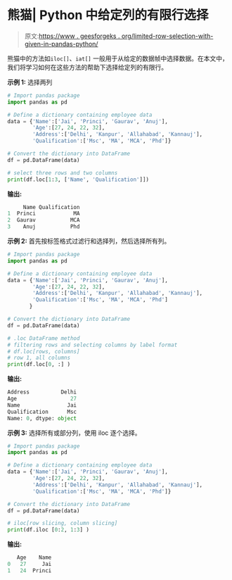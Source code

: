 # 熊猫| Python 中给定列的有限行选择

> 原文:[https://www . geesforgeks . org/limited-row-selection-with-given-in-pandas-python/](https://www.geeksforgeeks.org/limited-rows-selection-with-given-column-in-pandas-python/)

熊猫中的方法如`iloc[]`、`iat[]` 一般用于从给定的数据帧中选择数据。在本文中，我们将学习如何在这些方法的帮助下选择给定列的有限行。

**示例 1:** 选择两列

```py
# Import pandas package 
import pandas as pd 

# Define a dictionary containing employee data 
data = {'Name':['Jai', 'Princi', 'Gaurav', 'Anuj'], 
        'Age':[27, 24, 22, 32], 
        'Address':['Delhi', 'Kanpur', 'Allahabad', 'Kannauj'], 
        'Qualification':['Msc', 'MA', 'MCA', 'Phd']} 

# Convert the dictionary into DataFrame  
df = pd.DataFrame(data) 

# select three rows and two columns 
print(df.loc[1:3, ['Name', 'Qualification']])
```

**输出:**

```py
     Name Qualification
1  Princi            MA
2  Gaurav           MCA
3    Anuj           Phd

```

**示例 2:** 首先按标签格式过滤行和选择列，然后选择所有列。

```py
# Import pandas package 
import pandas as pd 

# Define a dictionary containing employee data 
data = {'Name':['Jai', 'Princi', 'Gaurav', 'Anuj'], 
        'Age':[27, 24, 22, 32], 
        'Address':['Delhi', 'Kanpur', 'Allahabad', 'Kannauj'], 
        'Qualification':['Msc', 'MA', 'MCA', 'Phd'] 
       } 

# Convert the dictionary into DataFrame  
df = pd.DataFrame(data) 

# .loc DataFrame method 
# filtering rows and selecting columns by label format 
# df.loc[rows, columns] 
# row 1, all columns 
print(df.loc[0, :] )
```

**输出:**

```py
Address          Delhi
Age                 27
Name               Jai
Qualification      Msc
Name: 0, dtype: object

```

**示例 3:** 选择所有或部分列，使用 iloc 逐个选择。

```py
# Import pandas package 
import pandas as pd 

# Define a dictionary containing employee data 
data = {'Name':['Jai', 'Princi', 'Gaurav', 'Anuj'], 
        'Age':[27, 24, 22, 32], 
        'Address':['Delhi', 'Kanpur', 'Allahabad', 'Kannauj'], 
        'Qualification':['Msc', 'MA', 'MCA', 'Phd']} 

# Convert the dictionary into DataFrame  
df = pd.DataFrame(data) 

# iloc[row slicing, column slicing] 
print(df.iloc [0:2, 1:3] )
```

**输出:**

```py
   Age    Name
0   27     Jai
1   24  Princi

```